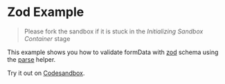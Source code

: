 # Zod Example

> Please fork the sandbox if it is stuck in the _Initializing Sandbox Container_ stage

This example shows you how to validate formData with [zod](https://github.com/colinhacks/zod) schema using the [parse](/packages/conform-zod/README.md#parse) helper.

<!-- sandbox src="/examples/zod?module=/app/routes/index.tsx" -->

Try it out on [Codesandbox](https://codesandbox.io/s/github/edmundhung/conform/tree/main/examples/zod?file=/app/routes/index.tsx).

<!-- /sandbox -->
